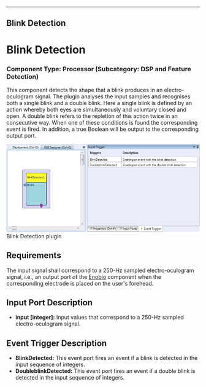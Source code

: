   
---
Blink Detection
---

# Blink Detection

### Component Type: Processor (Subcategory: DSP and Feature Detection)

This component detects the shape that a blink produces in an electro-oculogram signal. The plugin analyses the input samples and recognises both a single blink and a double blink. Here a single blink is defined by an action whereby both eyes are simultaneously and voluntary closed and open. A double blink refers to the repletion of this action twice in an consecutive way. When one of these conditions is found the corresponding event is fired. In addition, a true Boolean will be output to the corresponding output port.

![Screenshot: Blink Detection plugin](img/BlinkDetection.jpg "Screenshot: Blink Detection plugin")  
Blink Detection plugin

## Requirements

The input signal shall correspond to a 250-Hz sampled electro-oculogram signal, i.e., an output port of the [Enobio](../sensors/Enobio.htm) component when the corresponding electrode is placed on the user's forehead.

## Input Port Description

*   **input \[integer\]:** Input values that correspond to a 250-Hz sampled electro-oculogram signal.

## Event Trigger Description

*   **BlinkDetected:** This event port fires an event if a blink is detected in the input sequence of integers.
*   **DoubleblinkDetected:** This event port fires an event if a double blink is detected in the input sequence of integers.
